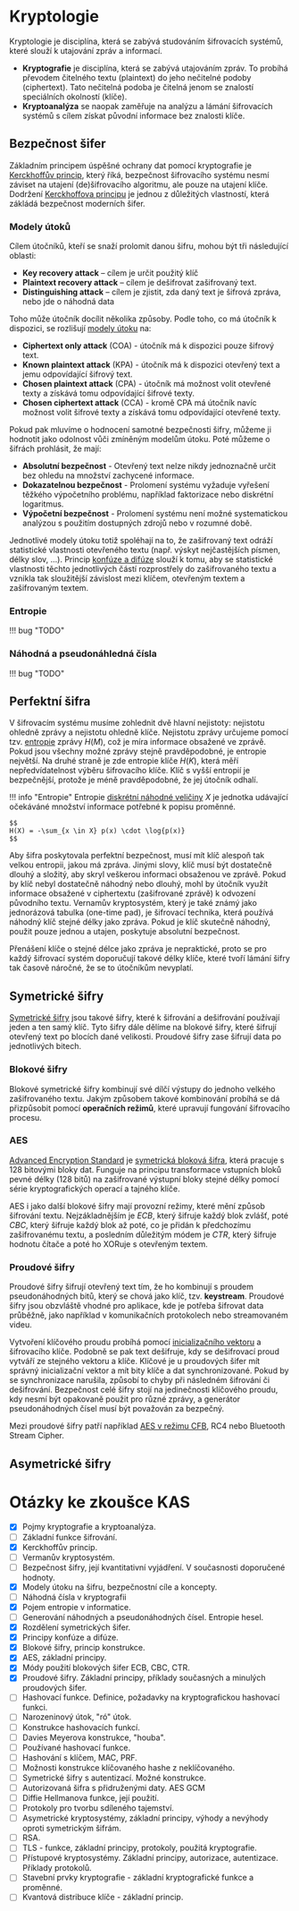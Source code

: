 # Kryptologie
Kryptologie je disciplína, která se zabývá studováním šifrovacích systémů, které slouží k utajování zpráv a informací.

- __Kryptografie__ je disciplína, která se zabývá utajováním zpráv. To probíhá převodem čitelného textu (plaintext) do jeho nečitelné podoby (ciphertext). Tato nečitelná podoba je čitelná jenom se znalostí speciálních okolností (klíče).
- __Kryptoanalýza__ se naopak zaměřuje na analýzu a lámání šifrovacích systémů s cílem získat původní informace bez znalosti klíče.

## Bezpečnost šifer
Základním principem úspěšné ochrany dat pomocí kryptografie je [Kerckhoffův princip](./kerckhoffuv_princip.md), který říká, bezpečnost šifrovacího systému nesmí záviset na utajení (de)šifrovacího algoritmu, ale pouze na utajení klíče. Dodržení [Kerckhoffova principu](./kerckhoffuv_princip.md) je jednou z důležitých vlastností, která zákládá bezpečnost moderních šifer.

### Modely útoků
Cílem útočníků, kteří se snaží prolomit danou šifru, mohou být tři následující oblasti:

- __Key recovery attack__ – cílem je určit použitý klíč
- __Plaintext recovery attack__ – cílem je dešifrovat zašifrovaný text.
- __Distinguishing attack__ – cílem je zjistit, zda daný text je šifrová zpráva, nebo jde o náhodná data

Toho může útočník docílit několika způsoby. Podle toho, co má útočník k dispozici, se rozlišují [modely útoku](./modely_utoku.md) na:

- __Ciphertext only attack__ (COA) - útočník má k dispozici pouze šifrový text.
- __Known plaintext attack__ (KPA) - útočník má k dispozici otevřený text a jemu odpovídající šifrový text.
- __Chosen plaintext attack__ (CPA) - útočník má možnost volit otevřené texty a získává tomu odpovídající
šifrové texty.
- __Chosen ciphertext attack__ (CCA) - kromě CPA má útočník navíc možnost volit šifrové texty a získává tomu
odpovídající otevřené texty.

Pokud pak mluvíme o hodnocení samotné bezpečnosti šifry, můžeme ji hodnotit jako odolnost vůči zmíněným modelům útoku. Poté můžeme o šifrách prohlásit, že mají:

- __Absolutní bezpečnost__ - Otevřený text nelze nikdy jednoznačně určit bez ohledu na množství zachycené informace.
- __Dokazatelnou bezpečnost__ - Prolomení systému vyžaduje vyřešení těžkého výpočetního problému, například faktorizace nebo diskrétní logaritmus.
- __Výpočetní bezpečnost__ - Prolomení systému není možné systematickou analýzou s použitím dostupných zdrojů nebo v rozumné době.

Jednotlivé modely útoku totiž spoléhají na to, že zašifrovaný text odráží statistické vlastnosti otevřeného textu (např. výskyt nejčastějších písmen, délky slov, ...). Princip [konfúze a difúze](konfuze_difuze.md) slouží k tomu, aby se statistické vlastnosti těchto jednotlivých částí rozprostřely do zašifrovaného textu a vznikla tak sloužitější závislost mezi klíčem, otevřeným textem a zašifrovaným textem.

### Entropie
!!! bug "TODO"

### Náhodná a pseudonáhledná čísla
!!! bug "TODO"

## Perfektní šifra
V šifrovacím systému musíme zohlednit dvě hlavní nejistoty: nejistotu ohledně zprávy a nejistotu ohledně klíče. Nejistotu zprávy určujeme pomocí tzv. [entropie](./informacni_entropie.md) zprávy $H(M)$, což je míra informace obsažené ve zprávě. Pokud jsou všechny možné zprávy stejně pravděpodobné, je entropie největší. Na druhé straně je zde entropie klíče $H(K)$, která měří nepředvídatelnost výběru šifrovacího klíče. Klíč s vyšší entropií je bezpečnější, protože je méně pravděpodobné, že jej útočník odhalí.

!!! info "Entropie"
    Entropie [diskrétní náhodné veličiny](../matematika/statistika/teorie_pravdepodobnosti/nahodna_velicina.md) $X$ je jednotka udávající očekáváné množství informace potřebné k popisu proměnné.

    $$
    H(X) = -\sum_{x \in X} p(x) \cdot \log{p(x)}
    $$

Aby šifra poskytovala perfektní bezpečnost, musí mít klíč alespoň tak velkou entropii, jakou má zpráva. Jinými slovy, klíč musí být dostatečně dlouhý a složitý, aby skryl veškerou informaci obsaženou ve zprávě. Pokud by klíč nebyl dostatečně náhodný nebo dlouhý, mohl by útočník využít informace obsažené v ciphertextu (zašifrované zprávě) k odvození původního textu. Vernamův kryptosystém, který je také známý jako jednorázová tabulka (one-time pad), je šifrovací technika, která používá náhodný klíč stejné délky jako zpráva. Pokud je klíč skutečně náhodný, použit pouze jednou a utajen, poskytuje absolutní bezpečnost.

Přenášení klíče o stejné délce jako zpráva je nepraktické, proto se pro každý šifrovací systém doporučují takové délky klíče, které tvoří lámání šifry tak časově náročné, že se to útočníkům nevyplatí.

## Symetrické šifry
[Symetrické šifry](./symetricka_sifra.md) jsou takové šifry, které k šifrování a dešifrování používají jeden a ten samý klíč. Tyto šifry dále dělíme na blokové šifry, které šifrují otevřený text po blocích dané velikosti. Proudové šifry zase šifrují data po jednotlivých bitech.

### Blokové šifry
Blokové symetrické šifry kombinují své dílčí výstupy do jednoho velkého zašifrovaného textu. Jakým způsobem takové kombinování probíhá se dá přizpůsobit pomocí __operačních režimů__, které upravují fungování šifrovacího procesu.

### AES
[Advanced Encryption Standard](./aes/index.md) je [symetrická bloková šifra](../symetricka_sifra.md), která pracuje s 128 bitovými bloky dat. Funguje na principu transformace vstupních bloků pevné délky (128 bitů) na zašifrované výstupní bloky stejné délky pomocí série kryptografických operací a tajného klíče.

AES i jako další blokové šifry mají provozní režimy, které mění způsob šifrování textu. Nejzákladnějším je _ECB_, který šifruje každý blok zvlášť, poté _CBC_, který šifruje každý blok až poté, co je přidán k předchozímu zašifrovanému textu, a posledním důležitým módem je _CTR_, který šifruje hodnotu čítače a poté ho XORuje s otevřeným textem.

### Proudové šifry
Proudové šifry šifrují otevřený text tím, že ho kombinují s proudem pseudonáhodných bitů, který se chová jako klíč, tzv. __keystream__. Proudové šifry jsou obzvláště vhodné pro aplikace, kde je potřeba šifrovat data průběžně, jako například v komunikačních protokolech nebo streamovaném videu.

Vytvoření klíčového proudu probíhá pomocí [inicializačního vektoru](./aes/inicializacni_vektor.md) a šifrovacího klíče. Podobně se pak text dešifruje, kdy se dešifrovací proud vytváří ze stejného vektoru a klíče. Klíčové je u proudových šifer mít správný inicializační vektor a mít bity klíče a dat synchronizované. Pokud by se synchronizace narušila, způsobí to chyby při následném šifrování či dešifrování. Bezpečnost celé šifry stojí na jedinečnosti klíčového proudu, kdy nesmí být opakovaně použit pro různé zprávy, a generátor pseudonáhodných čísel musí být považován za bezpečný.

Mezi proudové šifry patří například [AES v režimu CFB](./aes/rezimy.md#cfb), RC4 nebo Bluetooth Stream Cipher.

## Asymetrické šifry


# Otázky ke zkoušce KAS

- [X] Pojmy kryptografie a kryptoanalýza.
- [ ] Základní funkce šifrování.
- [X] Kerckhoffův princip.
- [ ] Vermanův kryptosystém.
- [ ] Bezpečnost šifry, její kvantitativní vyjádření. V současnosti doporučené hodnoty.
- [X] Modely útoku na šifru, bezpečnostní cíle a koncepty.
- [ ] Náhodná čísla v kryptografii
- [X] Pojem entropie v informatice.
- [ ] Generování náhodných a pseudonáhodných čísel. Entropie hesel.
- [X] Rozdělení symetrických šifer. 
- [X] Principy konfúze a difúze.
- [X] Blokové šifry, princip konstrukce.
- [X] AES, základní principy.
- [X] Módy použití blokových šifer ECB, CBC, CTR.
- [X] Proudové šifry. Základní principy, příklady současných a minulých proudových šifer.
- [ ] Hashovací funkce. Definice, požadavky na kryptografickou hashovací funkci. 
- [ ] Narozeninový útok, "ró" útok.
- [ ] Konstrukce hashovacích funkcí.
- [ ] Davies Meyerova konstrukce, "houba".
- [ ] Používané hashovací funkce.
- [ ] Hashování s klíčem, MAC, PRF.
- [ ] Možnosti konstrukce klíčovaného hashe z neklíčovaného.
- [ ] Symetrické šifry s autentizací. Možné konstrukce.
- [ ] Autorizovaná šifra s přidruženými daty. AES GCM
- [ ] Diffie Hellmanova funkce, její použití.
- [ ] Protokoly pro tvorbu sdíleného tajemství.
- [ ] Asymetrické kryptosystémy, základní principy, výhody a nevýhody oproti symetrickým šifrám.
- [ ] RSA.
- [ ] TLS - funkce, základní principy, protokoly, použitá kryptografie.
- [ ] Přístupové kryptosystémy. Základní principy, autorizace, autentizace. Příklady protokolů.
- [ ] Stavební prvky kryptografie - základní kryptografické funkce a proměnné.
- [ ] Kvantová distribuce klíče - základní princip.